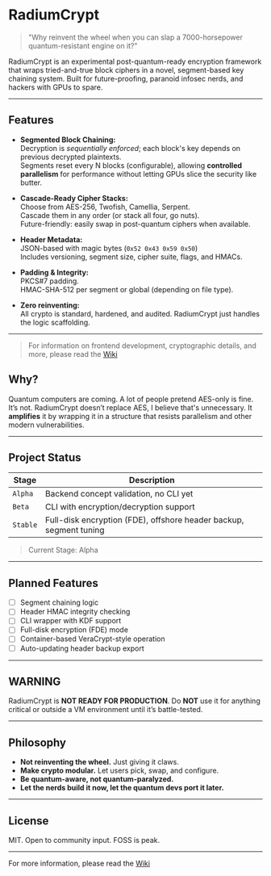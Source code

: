 # RadiumCrypt

> "Why reinvent the wheel when you can slap a 7000-horsepower quantum-resistant engine on it?"

RadiumCrypt is an experimental post-quantum-ready encryption framework that wraps tried-and-true block ciphers in a novel, segment-based key chaining system. Built for future-proofing, paranoid infosec nerds, and hackers with GPUs to spare.

---

## Features

- **Segmented Block Chaining:**  
  Decryption is *sequentially enforced*; each block's key depends on previous decrypted plaintexts.  
  Segments reset every N blocks (configurable), allowing **controlled parallelism** for performance without letting GPUs slice the security like butter.

- **Cascade-Ready Cipher Stacks:**  
  Choose from AES-256, Twofish, Camellia, Serpent.  
  Cascade them in any order (or stack all four, go nuts).  
  Future-friendly: easily swap in post-quantum ciphers when available.

- **Header Metadata:**  
  JSON-based with magic bytes (`0x52 0x43 0x59 0x50`)  
  Includes versioning, segment size, cipher suite, flags, and HMACs.

- **Padding & Integrity:**  
  PKCS#7 padding.  
  HMAC-SHA-512 per segment or global (depending on file type).

- **Zero reinventing:**  
  All crypto is standard, hardened, and audited. RadiumCrypt just handles the logic scaffolding.

---
> For information on frontend development, cryptographic details, and more, please read the [Wiki](Home)
## Why?

Quantum computers are coming. A lot of people pretend AES-only is fine. It’s not. RadiumCrypt doesn’t replace AES, I believe that's unnecessary. It **amplifies** it by wrapping it in a structure that resists parallelism and other modern vulnerabilities.

---

## Project Status

| Stage        | Description                                   |
|--------------|-----------------------------------------------|
| `Alpha`      | Backend concept validation, no CLI yet        |
| `Beta`       | CLI with encryption/decryption support        |
| `Stable`     | Full-disk encryption (FDE), offshore header backup, segment tuning |

> Current Stage: Alpha

---

## Planned Features

- [ ] Segment chaining logic  
- [ ] Header HMAC integrity checking  
- [ ] CLI wrapper with KDF support  
- [ ] Full-disk encryption (FDE) mode  
- [ ] Container-based VeraCrypt-style operation  
- [ ] Auto-updating header backup export  

---

## WARNING

RadiumCrypt is **NOT READY FOR PRODUCTION**. Do **NOT** use it for anything critical or outside a VM environment until it’s battle-tested.

---

## Philosophy

- **Not reinventing the wheel.** Just giving it claws.  
- **Make crypto modular.** Let users pick, swap, and configure.  
- **Be quantum-aware, not quantum-paralyzed.**  
- **Let the nerds build it now, let the quantum devs port it later.**

---
## License

MIT. Open to community input. FOSS is peak.

---

For more information, please read the [Wiki](Home)
